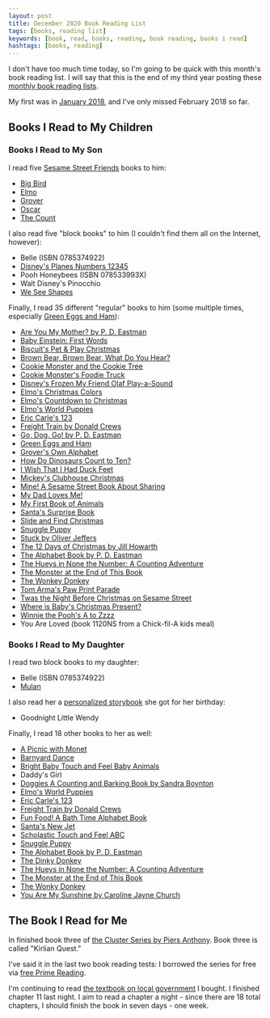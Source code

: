 ```yaml
---
layout: post
title: December 2020 Book Reading List
tags: [books, reading list]
keywords: [book, read, books, reading, book reading, books i read]
hashtags: [books, reading]
---
```


I don't have too much time today, so I'm going to be quick with this month's book reading list. I will say that this is the end of my third year posting these [monthly book reading lists](https://www.joehxblog.com/tags/#reading-list).

My first was in [January 2018](https://www.joehxblog.com/january-2018-book-reading-list/), and I've only missed February 2018 so far.

## Books I Read to My Children

### Books I Read to My Son

I read five [Sesame Street Friends](https://affiliates.abebooks.com/c/2462910/77416/2029?u=https://www.abebooks.com/servlet/SearchResults?kn=%22Sesame%20Street%20Friends%22) books to him:

* [Big Bird](https://affiliates.abebooks.com/c/2462910/77416/2029?u=https://www.abebooks.com/products/isbn/9781984895882/30698403155)
* [Elmo](https://affiliates.abebooks.com/c/2462910/77416/2029?u=https://www.abebooks.com/products/isbn/9781984894298/30767945537)
* [Grover](https://affiliates.abebooks.com/c/2462910/77416/2029?u=https://www.abebooks.com/products/isbn/9780593176719/30662137910)
* [Oscar](https://affiliates.abebooks.com/c/2462910/77416/2029?u=https://www.abebooks.com/products/isbn/9780593122495/30768910755)
* [The Count](https://affiliates.abebooks.com/c/2462910/77416/2029?u=https://www.abebooks.com/products/isbn/9780593173213/30684035975)

I also read five "block books" to him (I couldn't find them all on the Internet, however):

* Belle (ISBN 0785374922)
* [Disney's Planes Numbers 12345](https://www.amazon.com/Disney-Planes-Board-Library-Handle/dp/1450873626/?tag=hendrixjoseph-20)
* Pooh Honeybees (ISBN 078533993X)
* Walt Disney's Pinocchio
* [We See Shapes](https://affiliates.abebooks.com/c/2462910/77416/2029?u=https://www.abebooks.com/products/isbn/9781412731379/30775670575)

Finally, I read 35 different "regular" books to him (some multiple times, especially [Green Eggs and Ham](https://affiliates.abebooks.com/c/2462910/77416/2029?u=https://www.abebooks.com/products/isbn/9780375810886/30734793352)):

* [Are You My Mother? by P. D. Eastman](https://affiliates.abebooks.com/c/2462910/77416/2029?u=https://www.abebooks.com/products/isbn/9780375875199/30756586900)
* [Baby Einstein: First Words](https://affiliates.abebooks.com/c/2462910/77416/2029?u=https://www.abebooks.com/products/isbn/9781423113027/30445063485)
* [Biscuit's Pet & Play Christmas](https://affiliates.abebooks.com/c/2462910/77416/2029?u=https://www.abebooks.com/products/isbn/9780060094706/30651673842)
* [Brown Bear, Brown Bear, What Do You Hear?](https://affiliates.abebooks.com/c/2462910/77416/2029?u=https://www.abebooks.com/products/isbn/9780805053883/30705433825)
* [Cookie Monster and the Cookie Tree](https://affiliates.abebooks.com/c/2462910/77416/2029?u=https://www.abebooks.com/products/isbn/9780307010308/30671253328)
* [Cookie Monster's Foodie Truck](https://affiliates.abebooks.com/c/2462910/77416/2029?u=https://www.abebooks.com/products/isbn/9781984895875/30753156043)
* [Disney's Frozen My Friend Olaf Play-a-Sound](https://affiliates.abebooks.com/c/2462910/77416/2029?u=https://www.abebooks.com/products/isbn/9781450893572)
* [Elmo's Christmas Colors](https://affiliates.abebooks.com/c/2462910/77416/2029?u=https://www.abebooks.com/products/isbn/9780307124197/30662290889)
* [Elmo's Countdown to Christmas](https://affiliates.abebooks.com/c/2462910/77416/2029?u=https://www.abebooks.com/products/isbn/9780399552137)
* [Elmo's World Puppies](https://affiliates.abebooks.com/c/2462910/77416/2029?u=https://www.abebooks.com/products/isbn/9780375805752/30651661987)
* [Eric Carle's 123](https://affiliates.abebooks.com/c/2462910/77416/2029?u=https://www.abebooks.com/products/isbn/9780448451947/30808728048)
* [Freight Train by Donald Crews](https://affiliates.abebooks.com/c/2462910/77416/2029?u=https://www.abebooks.com/products/isbn/9780688117016/30751488733)
* [Go, Dog. Go! by P. D. Eastman](https://affiliates.abebooks.com/c/2462910/77416/2029?u=https://www.abebooks.com/products/isbn/9780394800202/30727584222)
* [Green Eggs and Ham](https://affiliates.abebooks.com/c/2462910/77416/2029?u=https://www.abebooks.com/products/isbn/9780375810886/30734793352)
* [Grover's Own Alphabet](https://affiliates.abebooks.com/c/2462910/77416/2029?u=https://www.abebooks.com/products/isbn/9780307601902/30652392663)
* [How Do Dinosaurs Count to Ten?](https://affiliates.abebooks.com/c/2462910/77416/2029?u=https://www.abebooks.com/products/isbn/9780439649490/30747658510)
* [I Wish That I Had Duck Feet](https://affiliates.abebooks.com/c/2462910/77416/2029?u=https://www.abebooks.com/products/isbn/9780394800400/30613874503)
* [Mickey's Clubhouse Christmas](https://affiliates.abebooks.com/c/2462910/77416/2029?u=https://www.abebooks.com/products/isbn/9781423112532/30183187222)
* [Mine! A Sesame Street Book About Sharing](https://affiliates.abebooks.com/c/2462910/77416/2029?u=https://www.abebooks.com/products/isbn/9780679883456/30708639803)
* [My Dad Loves Me!](https://affiliates.abebooks.com/c/2462910/77416/2029?u=https://www.abebooks.com/products/isbn/9781934082843/30593690126)
* [My First Book of Animals](https://affiliates.abebooks.com/c/2462910/77416/2029?u=https://www.abebooks.com/products/isbn/9781848793606/30697748217)
* [Santa's Surprise Book](https://affiliates.abebooks.com/c/2462910/77416/2029?u=https://www.abebooks.com/servlet/BookDetailsPL?bi=15026668155)
* [Slide and Find Christmas](https://affiliates.abebooks.com/c/2462910/77416/2029?u=https://www.abebooks.com/products/isbn/9780312507435/30699005533)
* [Snuggle Puppy](https://affiliates.abebooks.com/c/2462910/77416/2029?u=https://www.abebooks.com/products/isbn/9780761130673)
* [Stuck by Oliver Jeffers](https://affiliates.abebooks.com/c/2462910/77416/2029?u=https://www.abebooks.com/products/isbn/9780545604147/30725587581)
* [The 12 Days of Christmas by Jill Howarth](https://affiliates.abebooks.com/c/2462910/77416/2029?u=https://www.abebooks.com/products/isbn/9780762491421/30733083906)
* [The Alphabet Book by P. D. Eastman](https://affiliates.abebooks.com/c/2462910/77416/2029?u=https://www.abebooks.com/products/isbn/9780394828183/30347676551)
* [The Hueys in None the Number: A Counting Adventure](https://affiliates.abebooks.com/c/2462910/77416/2029?u=https://www.abebooks.com/products/isbn/9780007567119)
* [The Monster at the End of This Book](https://affiliates.abebooks.com/c/2462910/77416/2029?u=https://www.abebooks.com/products/isbn/9780307010858)
* [The Wonkey Donkey](https://affiliates.abebooks.com/c/2462910/77416/2029?u=https://www.abebooks.com/products/isbn/9780545261241/30774363606)
* [Tom Arma's Paw Print Parade](https://openlibrary.org/books/OL24222120M/Tom_Arma's_paw_print_parade)
* [Twas the Night Before Christmas on Sesame Street](https://affiliates.abebooks.com/c/2462910/77416/2029?u=https://www.abebooks.com/products/isbn/9781402297403/30807769468)
* [Where is Baby's Christmas Present?](https://affiliates.abebooks.com/c/2462910/77416/2029?u=https://www.abebooks.com/products/isbn/9781416971450/30471812109)
* [Winnie the Pooh's A to Zzzz](https://affiliates.abebooks.com/c/2462910/77416/2029?u=https://www.abebooks.com/products/isbn/9781562820152/30652385674)
* You Are Loved (book 1120NS from a Chick-fil-A kids meal)

### Books I Read to My Daughter

I read two block books to my daughter:

* Belle (ISBN 0785374922)
* [Mulan](https://affiliates.abebooks.com/c/2462910/77416/2029?u=https://www.abebooks.com/products/isbn/9780785392330/22924518705)

I also read her a [personalized storybook](https://www.iseeme.com/en-us/goodnight-little-me-personalized-book.html) she got for her birthday:

* Goodnight Little Wendy

Finally, I read 18 other books to her as well:

* [A Picnic with Monet](https://affiliates.abebooks.com/c/2462910/77416/2029?u=https://www.abebooks.com/products/isbn/9780811840460/30809817982)
* [Barnyard Dance](https://affiliates.abebooks.com/c/2462910/77416/2029?u=https://www.abebooks.com/products/isbn/9780761166160/30809195399)
* [Bright Baby Touch and Feel Baby Animals](https://affiliates.abebooks.com/c/2462910/77416/2029?u=https://www.abebooks.com/products/isbn/9780312498580/30651687040)
* Daddy's Girl
* [Doggies A Counting and Barking Book by Sandra Boynton](https://affiliates.abebooks.com/c/2462910/77416/2029?u=https://www.abebooks.com/products/isbn/9780671493189)
* [Elmo's World Puppies](https://affiliates.abebooks.com/c/2462910/77416/2029?u=https://www.abebooks.com/products/isbn/9780375805752/30651661987)
* [Eric Carle's 123](https://affiliates.abebooks.com/c/2462910/77416/2029?u=https://www.abebooks.com/products/isbn/9780448451947/30808728048)
* [Freight Train by Donald Crews](https://affiliates.abebooks.com/c/2462910/77416/2029?u=https://www.abebooks.com/products/isbn/9780688117016/30751488733)
* [Fun Food! A Bath Time Alphabet Book]()
* [Santa's New Jet](https://affiliates.abebooks.com/c/2462910/77416/2029?u=https://www.abebooks.com/products/isbn/9781580892919/30718103343)
* [Scholastic Touch and Feel ABC](https://affiliates.abebooks.com/c/2462910/77416/2029?u=https://www.abebooks.com/products/isbn/9780545903172/30809678573)
* [Snuggle Puppy](https://affiliates.abebooks.com/c/2462910/77416/2029?u=https://www.abebooks.com/products/isbn/9780761130673)
* [The Alphabet Book by P. D. Eastman](https://affiliates.abebooks.com/c/2462910/77416/2029?u=https://www.abebooks.com/products/isbn/9780394828183/30347676551)
* [The Dinky Donkey](https://affiliates.abebooks.com/c/2462910/77416/2029?u=https://www.abebooks.com/products/isbn/9781338600834/30535836737)
* [The Hueys in None the Number: A Counting Adventure](https://affiliates.abebooks.com/c/2462910/77416/2029?u=https://www.abebooks.com/products/isbn/9780007567119)
* [The Monster at the End of This Book](https://affiliates.abebooks.com/c/2462910/77416/2029?u=https://www.abebooks.com/products/isbn/9780307010858)
* [The Wonky Donkey](https://affiliates.abebooks.com/c/2462910/77416/2029?u=https://www.abebooks.com/products/isbn/9780545261241/30774363606)
* [You Are My Sunshine by Caroline Jayne Church](https://affiliates.abebooks.com/c/2462910/77416/2029?u=https://www.abebooks.com/products/isbn/9780545075527/30696561444)

## The Book I Read for Me

In finished book three of [the Cluster Series by Piers Anthony](https://www.amazon.com/gp/product/B07G2235FK/?tag=hendrixjoseph-20). Book three is called "Kirlian Quest."

I've said it in the last two book reading tests: I borrowed the series for free via [free Prime Reading](https://www.amazon.com/kindle-dbs/fd/prime-pr?tag=hendrixjoseph-20).

I'm continuing to read [the textbook on local government](https://www.amazon.com/gp/product/0495802654/?tag=hendrixjoseph-20) I bought. I finished chapter 11 last night. I aim to read a chapter a night - since there are 18 total chapters, I should finish the book in seven days - one week.